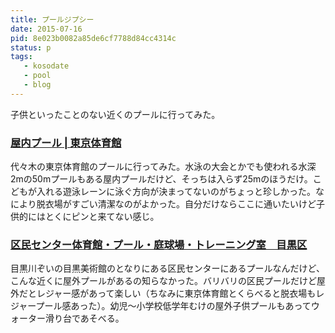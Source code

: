 ```yaml
---
title: プールジプシー
date: 2015-07-16
pid: 8e023b0082a85de6cf7788d84cc4314c
status: p
tags:
   - kosodate
   - pool
   - blog
---
```


子供といったことのない近くのプールに行ってみた。

### [屋内プール | 東京体育館][1]

代々木の東京体育館のプールに行ってみた。水泳の大会とかでも使われる水深2mの50mプールもある屋内プールだけど、そっちは入らず25mのほうだけ。こどもが入れる遊泳レーンに泳ぐ方向が決まってないのがちょっと珍しかった。なにより脱衣場がすごい清潔なのがよかった。自分だけならここに通いたいけど子供的にはとくにピンと来てない感じ。

### [区民センター体育館・プール・庭球場・トレーニング室　目黒区][2]

目黒川ぞいの目黒美術館のとなりにある区民センターにあるプールなんだけど、こんな近くに屋外プールがあるの知らなかった。バリバリの区民プールだけど屋外だとレジャー感があって楽しい（ちなみに東京体育館とくらべると脱衣場もレジャープール感あった）。幼児〜小学校低学年むけの屋外子供プールもあってウォーター滑り台であそべる。

[1]:	http://www.tef.or.jp/tmg/pool_top.jsp
[2]:	http://www.city.meguro.tokyo.jp/shisetsu/shisetsu/sports_shisetsu/center_gym/
